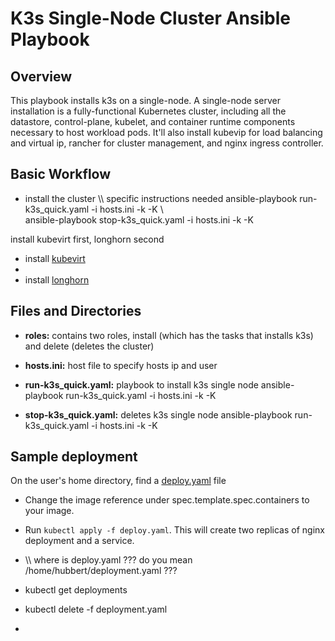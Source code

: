 # K3s Single-Node Cluster Ansible Playbook 

## Overview
This playbook installs k3s on a single-node. A single-node server installation is a fully-functional Kubernetes cluster, including all the datastore, control-plane, kubelet, and container runtime components necessary to host workload pods.
It'll also install kubevip for load balancing and virtual ip, rancher for cluster management, and nginx ingress controller.

## Basic Workflow
- install the cluster
\\\ specific instructions needed
ansible-playbook run-k3s_quick.yaml -i hosts.ini -k -K
\\\
ansible-playbook stop-k3s_quick.yaml -i hosts.ini -k -K

install kubevirt first, longhorn second
- install [kubevirt](https://github.com/Annuore/anu-i4ops/tree/k3s/kubevirt)
- 
- install [longhorn](https://github.com/Annuore/anu-i4ops/tree/k3s/longhorn)

## Files and Directories
- **roles:** contains two roles, install (which has the tasks that installs k3s) and delete (deletes the cluster)
- **hosts.ini:** host file to specify hosts ip and user
- **run-k3s_quick.yaml:** playbook to install k3s single node
ansible-playbook run-k3s_quick.yaml -i hosts.ini -k -K

- **stop-k3s_quick.yaml:** deletes k3s single node
ansible-playbook run-k3s_quick.yaml -i hosts.ini -k -K

## Sample deployment
On the user's home directory, find a [deploy.yaml](#roles/install/templates/deploy.yaml.j2) file
- Change the image reference under spec.template.spec.containers to your image. 
- Run `kubectl apply -f deploy.yaml`. This will create two replicas of nginx deployment and a service.

- \\\ where is deploy.yaml ???  do you mean /home/hubbert/deployment.yaml ???
- kubectl get deployments
- kubectl delete -f deployment.yaml
- 

